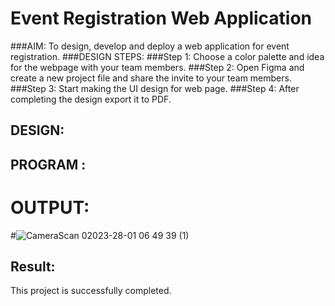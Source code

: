# Event Registration Web Application
###AIM:
To design, develop and deploy a web application for event registration.
###DESIGN STEPS:
###Step 1:
Choose a color palette and idea for the webpage with your team members.
###Step 2:
Open Figma and create a new project file and share the invite to your team members.
###Step 3:
Start making the UI design for web page.
###Step 4:
After completing the design export it to PDF.

## DESIGN:

## PROGRAM :

# OUTPUT:
#![CameraScan 02023-28-01 06 49 39 (1)](https://user-images.githubusercontent.com/118343610/215272403-2ccb3588-08ea-4886-b199-d27827e0fac9.jpg)



## Result:
This project is successfully completed.

